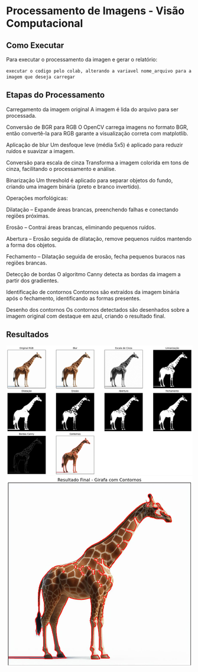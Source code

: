 
# Processamento de Imagens - Visão Computacional

## Como Executar

Para executar o processamento da imagen e gerar o relatório:

```
executar o codigo pelo colab, alterando a variavel nome_arquivo para a imagem que deseja carregar
```

## Etapas do Processamento

Carregamento da imagem original
A imagem é lida do arquivo para ser processada.

Conversão de BGR para RGB
O OpenCV carrega imagens no formato BGR, então convertê-la para RGB garante a visualização correta com matplotlib.

Aplicação de blur
Um desfoque leve (média 5x5) é aplicado para reduzir ruídos e suavizar a imagem.

Conversão para escala de cinza
Transforma a imagem colorida em tons de cinza, facilitando o processamento e análise.

Binarização
Um threshold é aplicado para separar objetos do fundo, criando uma imagem binária (preto e branco invertido).

Operações morfológicas:

Dilatação – Expande áreas brancas, preenchendo falhas e conectando regiões próximas.

Erosão – Contrai áreas brancas, eliminando pequenos ruídos.

Abertura – Erosão seguida de dilatação, remove pequenos ruídos mantendo a forma dos objetos.

Fechamento – Dilatação seguida de erosão, fecha pequenos buracos nas regiões brancas.

Detecção de bordas
O algoritmo Canny detecta as bordas da imagem a partir dos gradientes.

Identificação de contornos
Contornos são extraídos da imagem binária após o fechamento, identificando as formas presentes.

Desenho dos contornos
Os contornos detectados são desenhados sobre a imagem original com destaque em azul, criando o resultado final.

## Resultados
![Imagem Girafa](https://raw.githubusercontent.com/galera33/lab6/main/girafa2.png)
![Imagem Girafa](https://raw.githubusercontent.com/galera33/lab6/main/girafa3.png)


